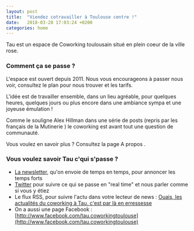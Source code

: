 ```yaml
---
layout: post
title:  "Viendez cotravailler à Toulouse centre !"
date:   2018-03-28 17:03:24 +0200
categories: home
---
```

Tau est un espace de Coworking toulousain situé en plein coeur de la ville rose.

### Comment ça se passe ?
L'espace est ouvert depuis 2011. Nous vous encourageons à passer nous voir, consultez le plan pour nous trouver et les tarifs.

L'idée est de travailler ensemble, dans un lieu agréable, pour quelques heures, quelques jours ou plus encore dans une ambiance sympa et une joyeuse émulation !

Comme le souligne Alex Hillman dans une série de posts (repris par les français de la Mutinerie ) le coworking est avant tout une question de communauté. 

Vous voulez en savoir plus ? Consultez la page A propos .

### Vous voulez savoir Tau c'qui s'passe ?

* [La newsletter](http://tau.us4.list-manage.com/subscribe?u=fbc6f8a60dfdea7786f103d47&id=2abdb962c2), qu'on envoie de temps en temps, pour annoncer les temps forts
* [Twitter](https://twitter.com/taucw) pour suivre ce qui se passe en "real time" et nous parler comme si vous y étiez
* Le flux RSS, pour suivre l'actu dans votre lecteur de news : [Ouais, les actualités du coworking à Tau, c'est par là en erressesse](/feed.xml)
* On a aussi une page Facebook : [http://www.facebook.com/tau.coworkingtoulouse](http://www.facebook.com/tau.coworkingtoulouse)
